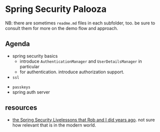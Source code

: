 # Spring Security Palooza

NB: there are sometimes `readme.md` files in each subfolder, too. be sure to consult them for more on the demo flow and approach.

## Agenda

* spring security basics
   * introduce `AuthenticationManager` and `UserDetailsManager` in particular 
   * for authentication. introduce authorization support. 
* `ssl`
- `passkeys`
- spring auth server

## resources
* [the Spring Security Livelessons that Rob and I did years ago](https://github.com/spring-security-livelessons). not sure how relevant that is in the modern world.